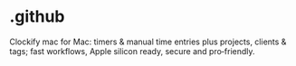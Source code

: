 # .github
Clockify mac for Mac: timers &amp; manual time entries plus projects, clients &amp; tags; fast workflows, Apple silicon ready, secure and pro‑friendly.
